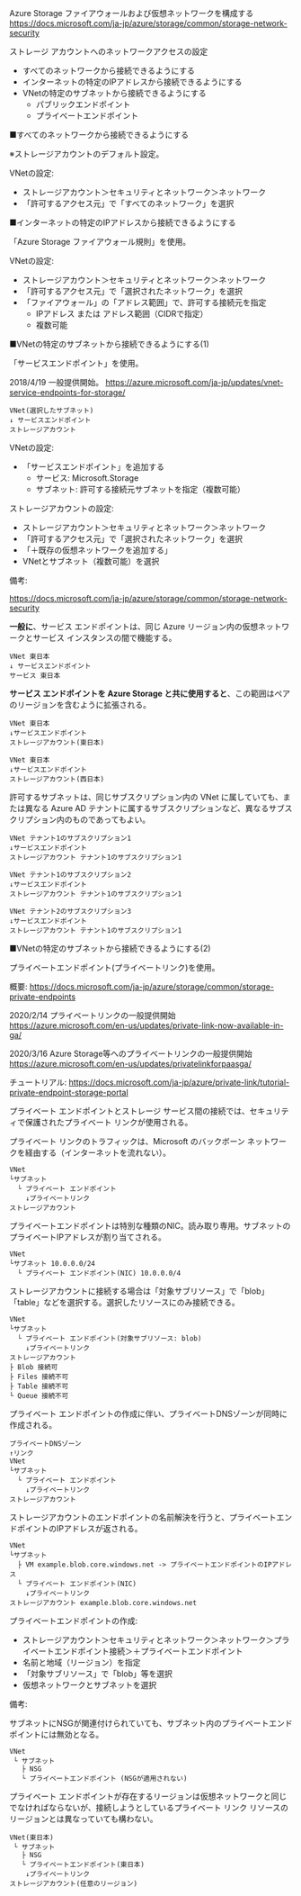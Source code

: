 
Azure Storage ファイアウォールおよび仮想ネットワークを構成する
https://docs.microsoft.com/ja-jp/azure/storage/common/storage-network-security

ストレージ アカウントへのネットワークアクセスの設定
- すべてのネットワークから接続できるようにする
- インターネットの特定のIPアドレスから接続できるようにする
- VNetの特定のサブネットから接続できるようにする
  - パブリックエンドポイント
  - プライベートエンドポイント

■すべてのネットワークから接続できるようにする

※ストレージアカウントのデフォルト設定。

VNetの設定:
- ストレージアカウント＞セキュリティとネットワーク＞ネットワーク
- 「許可するアクセス元」で「すべてのネットワーク」を選択

■インターネットの特定のIPアドレスから接続できるようにする

「Azure Storage ファイアウォール規則」を使用。


VNetの設定:
- ストレージアカウント＞セキュリティとネットワーク＞ネットワーク
- 「許可するアクセス元」で「選択されたネットワーク」を選択
- 「ファイアウォール」の「アドレス範囲」で、許可する接続元を指定
  - IPアドレス または アドレス範囲（CIDRで指定）
  - 複数可能

■VNetの特定のサブネットから接続できるようにする(1)

「サービスエンドポイント」を使用。

2018/4/19 一般提供開始。 https://azure.microsoft.com/ja-jp/updates/vnet-service-endpoints-for-storage/

```
VNet(選択したサブネット)
↓ サービスエンドポイント
ストレージアカウント
```

VNetの設定:
- 「サービスエンドポイント」を追加する
  - サービス: Microsoft.Storage
  - サブネット: 許可する接続元サブネットを指定（複数可能）

ストレージアカウントの設定:
- ストレージアカウント＞セキュリティとネットワーク＞ネットワーク
- 「許可するアクセス元」で「選択されたネットワーク」を選択
- 「＋既存の仮想ネットワークを追加する」
- VNetとサブネット（複数可能）を選択

備考:

https://docs.microsoft.com/ja-jp/azure/storage/common/storage-network-security

**一般に**、サービス エンドポイントは、同じ Azure リージョン内の仮想ネットワークとサービス インスタンスの間で機能する。

```
VNet 東日本
↓ サービスエンドポイント
サービス 東日本
```

**サービス エンドポイントを Azure Storage と共に使用すると**、この範囲はペアのリージョンを含むように拡張される。

```
VNet 東日本
↓サービスエンドポイント
ストレージアカウント(東日本)

VNet 東日本
↓サービスエンドポイント
ストレージアカウント(西日本)
```

許可するサブネットは、同じサブスクリプション内の VNet に属していても、または異なる Azure AD テナントに属するサブスクリプションなど、異なるサブスクリプション内のものであってもよい。

```
VNet テナント1のサブスクリプション1
↓サービスエンドポイント
ストレージアカウント テナント1のサブスクリプション1

VNet テナント1のサブスクリプション2
↓サービスエンドポイント
ストレージアカウント テナント1のサブスクリプション1

VNet テナント2のサブスクリプション3
↓サービスエンドポイント
ストレージアカウント テナント1のサブスクリプション1
```

■VNetの特定のサブネットから接続できるようにする(2)

プライベートエンドポイント(プライベートリンク)を使用。

概要:
https://docs.microsoft.com/ja-jp/azure/storage/common/storage-private-endpoints

2020/2/14 プライベートリンクの一般提供開始
https://azure.microsoft.com/en-us/updates/private-link-now-available-in-ga/

2020/3/16 Azure Storage等へのプライベートリンクの一般提供開始
https://azure.microsoft.com/en-us/updates/privatelinkforpaasga/

チュートリアル:
https://docs.microsoft.com/ja-jp/azure/private-link/tutorial-private-endpoint-storage-portal


プライベート エンドポイントとストレージ サービス間の接続では、セキュリティで保護されたプライベート リンクが使用される。

プライベート リンクのトラフィックは、Microsoft のバックボーン ネットワークを経由する（インターネットを流れない）。

```
VNet
└サブネット
  └ プライベート エンドポイント
    ↓プライベートリンク
ストレージアカウント
```

プライベートエンドポイントは特別な種類のNIC。読み取り専用。サブネットのプライベートIPアドレスが割り当てされる。

```
VNet
└サブネット 10.0.0.0/24
  └ プライベート エンドポイント(NIC) 10.0.0.0/4
```

ストレージアカウントに接続する場合は「対象サブリソース」で「blob」「table」などを選択する。選択したリソースにのみ接続できる。

```
VNet
└サブネット
  └ プライベート エンドポイント(対象サブリソース: blob)
    ↓プライベートリンク
ストレージアカウント
├ Blob 接続可
├ Files 接続不可
├ Table 接続不可
└ Queue 接続不可
```

プライベート エンドポイントの作成に伴い、プライベートDNSゾーンが同時に作成される。

```
プライベートDNSゾーン
↑リンク
VNet
└サブネット
  └ プライベート エンドポイント
    ↓プライベートリンク
ストレージアカウント
```

ストレージアカウントのエンドポイントの名前解決を行うと、プライベートエンドポイントのIPアドレスが返される。

```
VNet
└サブネット
  ├ VM example.blob.core.windows.net -> プライベートエンドポイントのIPアドレス
  └ プライベート エンドポイント(NIC)
    ↓プライベートリンク
ストレージアカウント example.blob.core.windows.net

```

プライベートエンドポイントの作成:
- ストレージアカウント＞セキュリティとネットワーク＞ネットワーク＞プライベートエンドポイント接続＞＋プライベートエンドポイント
- 名前と地域（リージョン）を指定
- 「対象サブリソース」で「blob」等を選択
- 仮想ネットワークとサブネットを選択

備考:

サブネットにNSGが関連付けられていても、サブネット内のプライベートエンドポイントには無効となる。

```
VNet
 └ サブネット
   ├ NSG
   └ プライベートエンドポイント (NSGが適用されない)
```
プライベート エンドポイントが存在するリージョンは仮想ネットワークと同じでなければならないが、接続しようとしているプライベート リンク リソースのリージョンとは異なっていても構わない。

```
VNet(東日本)
 └ サブネット
   ├ NSG
   └ プライベートエンドポイント(東日本)
    ↓プライベートリンク
ストレージアカウント(任意のリージョン)
```

